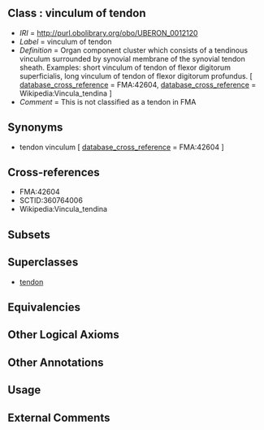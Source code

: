 
## Class : vinculum of tendon

 * *IRI* = http://purl.obolibrary.org/obo/UBERON_0012120
 * *Label* = vinculum of tendon
 * *Definition* = Organ component cluster which consists of a tendinous vinculum surrounded by synovial membrane of the synovial tendon sheath. Examples: short vinculum of tendon of flexor digitorum superficialis, long vinculum of tendon of flexor digitorum profundus. [ [database_cross_reference](../../ef/oboInOwl#hasDbXref.md) = FMA:42604, [database_cross_reference](../../ef/oboInOwl#hasDbXref.md) = Wikipedia:Vincula_tendina ]
 * *Comment* = This is not classified as a tendon in FMA

## Synonyms

 * tendon vinculum [ [database_cross_reference](../../ef/oboInOwl#hasDbXref.md) = FMA:42604 ]

## Cross-references

 * FMA:42604
 * SCTID:360764006
 * Wikipedia:Vincula_tendina

## Subsets


## Superclasses

 * [tendon](../../UBERON/43/UBERON_0000043.md)

## Equivalencies


## Other Logical Axioms


## Other Annotations


## Usage


## External Comments

